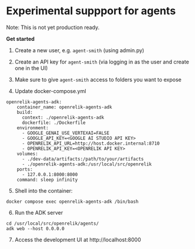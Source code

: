 # Experimental suppport for agents

Note: This is not yet production ready.

**Get started**

1. Create a new user, e.g. `agent-smith` (using admin.py)
2. Create an API key for `agent-smith` (via logging in as the user and create one in the UI)
3. Make sure to give `agent-smith` access to folders you want to expose

4. Update docker-compose.yml

```
openrelik-agents-adk:
    container_name: openrelik-agents-adk
    build:
      context: ./openrelik-agents-adk
      dockerfile: ./Dockerfile
    environment:
      - GOOGLE_GENAI_USE_VERTEXAI=FALSE
      - GOOGLE_API_KEY=<GOOGLE AI STUDIO API KEY>
      - OPENRELIK_API_URL=http://host.docker.internal:8710
      - OPENRELIK_API_KEY=<OPENRELIK API KEY>
    volumes:
      - ./dev-data/artifacts:/path/to/your/artifacts
      - ./openrelik-agents-adk:/usr/local/src/openrelik
    ports:
      - 127.0.0.1:8000:8000
    command: sleep infinity
```

5. Shell into the container:

```
docker compose exec openrelik-agents-adk /bin/bash
```

6. Run the ADK server

```
cd /usr/local/src/openrelik/agents/
adk web --host 0.0.0.0
```

7. Access the development UI at http://localhost:8000
